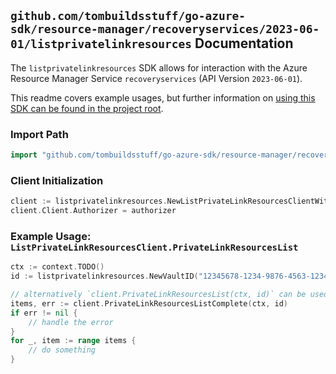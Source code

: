 
## `github.com/tombuildsstuff/go-azure-sdk/resource-manager/recoveryservices/2023-06-01/listprivatelinkresources` Documentation

The `listprivatelinkresources` SDK allows for interaction with the Azure Resource Manager Service `recoveryservices` (API Version `2023-06-01`).

This readme covers example usages, but further information on [using this SDK can be found in the project root](https://github.com/tombuildsstuff/go-azure-sdk/tree/main/docs).

### Import Path

```go
import "github.com/tombuildsstuff/go-azure-sdk/resource-manager/recoveryservices/2023-06-01/listprivatelinkresources"
```


### Client Initialization

```go
client := listprivatelinkresources.NewListPrivateLinkResourcesClientWithBaseURI("https://management.azure.com")
client.Client.Authorizer = authorizer
```


### Example Usage: `ListPrivateLinkResourcesClient.PrivateLinkResourcesList`

```go
ctx := context.TODO()
id := listprivatelinkresources.NewVaultID("12345678-1234-9876-4563-123456789012", "example-resource-group", "vaultValue")

// alternatively `client.PrivateLinkResourcesList(ctx, id)` can be used to do batched pagination
items, err := client.PrivateLinkResourcesListComplete(ctx, id)
if err != nil {
	// handle the error
}
for _, item := range items {
	// do something
}
```
